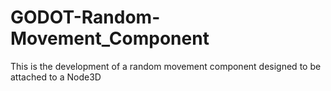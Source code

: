 # GODOT-Random-Movement_Component

This is the development of a random movement component designed to be attached to a Node3D
